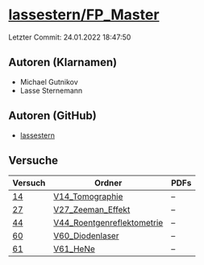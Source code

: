 # [lassestern/FP_Master](https://github.com/lassestern/FP_Master)

Letzter Commit: 24.01.2022 18:47:50

## Autoren (Klarnamen)
- Michael Gutnikov
- Lasse Sternemann

## Autoren (GitHub)
- [lassestern](https://github.com/lassestern)

## Versuche

|       Versuch        |                                                  Ordner                                                  |PDFs|
|----------------------|----------------------------------------------------------------------------------------------------------|----|
|[14](../../versuch/14)|[V14_Tomographie](https://github.com/lassestern/FP_Master/tree/main/V14_Tomographie)                      |–   |
|[27](../../versuch/27)|[V27_Zeeman_Effekt](https://github.com/lassestern/FP_Master/tree/main/V27_Zeeman_Effekt)                  |–   |
|[44](../../versuch/44)|[V44_Roentgenreflektometrie](https://github.com/lassestern/FP_Master/tree/main/V44_Roentgenreflektometrie)|–   |
|[60](../../versuch/60)|[V60_Diodenlaser](https://github.com/lassestern/FP_Master/tree/main/V60_Diodenlaser)                      |–   |
|[61](../../versuch/61)|[V61_HeNe](https://github.com/lassestern/FP_Master/tree/main/V61_HeNe)                                    |–   |
